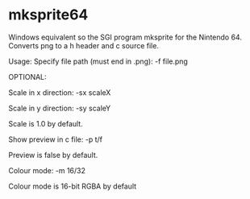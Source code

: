 # mksprite64

Windows equivalent so the SGI program mksprite for the Nintendo 64. Converts png to a h header and c source file.

Usage:
Specify file path (must end in .png): -f file.png

OPTIONAL:

Scale in x direction: -sx scaleX

Scale in y direction: -sy scaleY

Scale is 1.0 by default.


Show preview in c file: -p t/f

Preview is false by default.

Colour mode: -m 16/32

Colour mode is 16-bit RGBA by default
